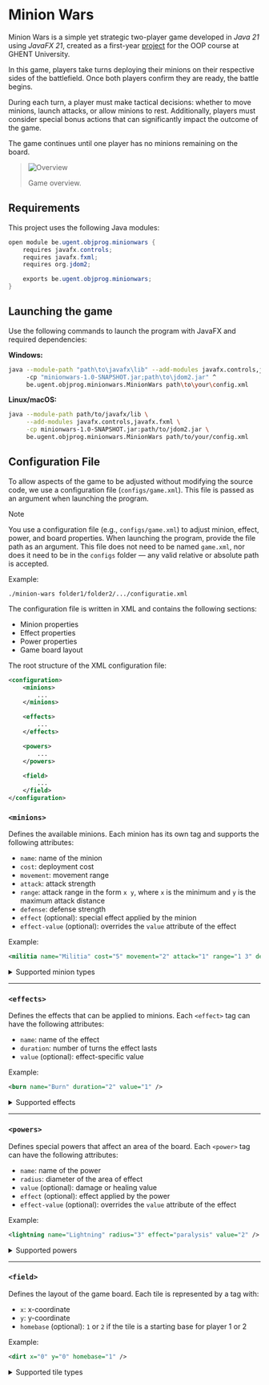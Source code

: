 # Minion Wars

Minion Wars is a simple yet strategic two-player game developed in *Java 21* using *JavaFX 21*, created as a first-year [project](https://github.ugent.be/Prog2/Objprog-project-2024-2025) for the OOP course at GHENT University.

In this game, players take turns deploying their minions on their respective sides of the battlefield. Once both players confirm they are ready, the battle begins.

During each turn, a player must make tactical decisions: whether to move minions, launch attacks, or allow minions to rest. Additionally, players must consider special bonus actions that can significantly impact the outcome of the game.

The game continues until one player has no minions remaining on the board.

> <img src="images/overview2.png" alt="Overview" />
> <p>Game overview.</p>

## Requirements

This project uses the following Java modules:

```java
open module be.ugent.objprog.minionwars {
    requires javafx.controls;
    requires javafx.fxml;
    requires org.jdom2;

    exports be.ugent.objprog.minionwars;
}
```
## Launching the game

Use the following commands to launch the program with JavaFX and required dependencies:

**Windows:**
```bash
java --module-path "path\to\javafx\lib" --add-modules javafx.controls,javafx.fxml ^
     -cp "minionwars-1.0-SNAPSHOT.jar;path\to\jdom2.jar" ^
     be.ugent.objprog.minionwars.MinionWars path\to\your\config.xml
```
**Linux/macOS:**
```bash
java --module-path path/to/javafx/lib \
     --add-modules javafx.controls,javafx.fxml \
     -cp minionwars-1.0-SNAPSHOT.jar:path/to/jdom2.jar \
     be.ugent.objprog.minionwars.MinionWars path/to/your/config.xml
```

## Configuration File

To allow aspects of the game to be adjusted without modifying the source code, we use a configuration file (`configs/game.xml`). This file is passed as an argument when launching the program.
> [!NOTE]
> You use a configuration file (e.g., `configs/game.xml`) to adjust minion, effect, power, and board properties. When launching the program, provide the file path as an argument. This file does not need to be named `game.xml`, nor does it need to be in the `configs` folder — any valid relative or absolute path is accepted.
> 
> Example:
> ```
> ./minion-wars folder1/folder2/.../configuratie.xml
> ```

The configuration file is written in XML and contains the following sections:

* Minion properties
* Effect properties
* Power properties
* Game board layout

The root structure of the XML configuration file:

```xml
<configuration>
    <minions>
        ...
    </minions>

    <effects>
        ...
    </effects>

    <powers>
        ...
    </powers>

    <field>
        ...
    </field>
</configuration>
```

### `<minions>`

Defines the available minions. Each minion has its own tag and supports the following attributes:

* `name`: name of the minion
* `cost`: deployment cost
* `movement`: movement range
* `attack`: attack strength
* `range`: attack range in the form `x y`, where `x` is the minimum and `y` is the maximum attack distance
* `defense`: defense strength
* `effect` (optional): special effect applied by the minion
* `effect-value` (optional): overrides the `value` attribute of the effect

Example:

```xml
<militia name="Militia" cost="5" movement="2" attack="1" range="1 3" defense="1" effect="paralysis" effect-value="1" />
```

<details>
<summary>Supported minion types</summary>

* `<militia>`
* `<spear>`
* `<sword>`
* `<axe>`
* `<archer>`
* `<scout>`
* `<cavalry>`
* `<heavy-cavalry>`
* `<mounted-archer>`
* `<catapult>`
* `<trebuchet>`

</details>

---

### `<effects>`

Defines the effects that can be applied to minions. Each `<effect>` tag can have the following attributes:

* `name`: name of the effect
* `duration`: number of turns the effect lasts
* `value` (optional): effect-specific value

Example:

```xml
<burn name="Burn" duration="2" value="1" />
```

<details>
<summary>Supported effects</summary>

* `<burn>`
* `<paralysis>`
* `<heal>`
* `<poison>`
* `<slow>`
* `<blindness>`
* `<rage>`

</details>

---

### `<powers>`

Defines special powers that affect an area of the board. Each `<power>` tag can have the following attributes:

* `name`: name of the power
* `radius`: diameter of the area of effect
* `value` (optional): damage or healing value
* `effect` (optional): effect applied by the power
* `effect-value` (optional): overrides the `value` attribute of the effect

Example:

```xml
<lightning name="Lightning" radius="3" effect="paralysis" value="2" />
```

<details>
<summary>Supported powers</summary>

* `<fireball>`
* `<lightning>`
* `<heal>`

</details>

---

### `<field>`

Defines the layout of the game board. Each tile is represented by a tag with:

* `x`: x-coordinate
* `y`: y-coordinate
* `homebase` (optional): `1` or `2` if the tile is a starting base for player 1 or 2

Example:

```xml
<dirt x="0" y="0" homebase="1" />
```

<details>
<summary>Supported tile types</summary>

* `<dirt>`: a basic walkable tile with no special effects
* `<forest>`: walkable, but it slows your minions down by 1
* `<mountains>`: walkable, but you can't attack from here
* `<water>`: not walkable, minions can’t move through it

</details>
